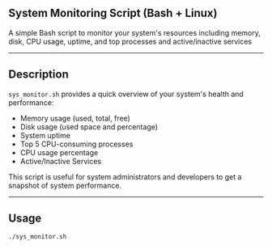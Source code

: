 ## System Monitoring Script (Bash + Linux)

A simple Bash script to monitor your system's resources including memory, disk, CPU usage, uptime, and top processes and active/inactive services

---

## Description

`sys_monitor.sh` provides a quick overview of your system's health and performance:

- Memory usage (used, total, free)
- Disk usage (used space and percentage)
- System uptime
- Top 5 CPU-consuming processes
- CPU usage percentage
- Active/Inactive Services

This script is useful for system administrators and developers to get a snapshot of system performance.

---

## Usage

```bash
./sys_monitor.sh
